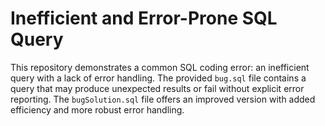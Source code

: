 # Inefficient and Error-Prone SQL Query

This repository demonstrates a common SQL coding error: an inefficient query with a lack of error handling. The provided `bug.sql` file contains a query that may produce unexpected results or fail without explicit error reporting.  The `bugSolution.sql` file offers an improved version with added efficiency and more robust error handling.